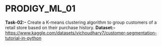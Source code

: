 # PRODIGY_ML_01
**Task-02:-**  Create a K-means clustering algorithm to group customers of a retail store based on their purchase history.
**Dataset:-** https://www.kaggle.com/datasets/vjchoudhary7/customer-segmentation-tutorial-in-python
